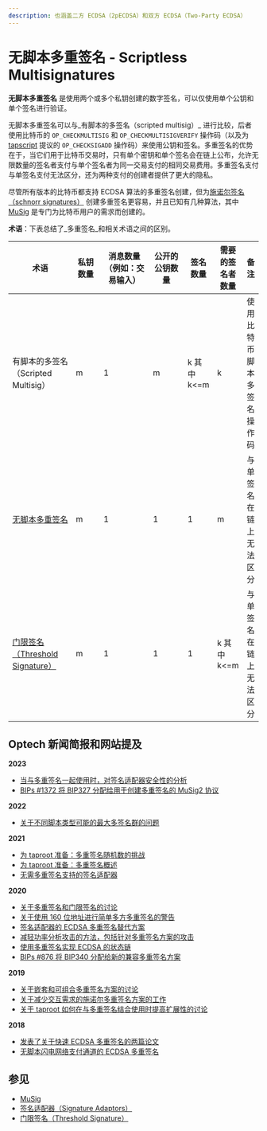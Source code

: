 ```yaml
---
description: 也涵盖二方 ECDSA（2pECDSA）和双方 ECDSA（Two-Party ECDSA）
---
```


# 无脚本多重签名 - Scriptless Multisignatures

**无脚本多重签名** 是使用两个或多个私钥创建的数字签名，可以仅使用单个公钥和单个签名进行验证。

无脚本多重签名可以与_有脚本的多签名（scripted multisig）_ 进行比较，后者使用比特币的 `OP_CHECKMULTISIG` 和 `OP_CHECKMULTISIGVERIFY` 操作码（以及为 [tapscript](https://bitcoinops.org/en/topics/tapscript/) 提议的 `OP_CHECKSIGADD` 操作码）来使用公钥和签名。多重签名的优势在于，当它们用于比特币交易时，只有单个密钥和单个签名会在链上公布，允许无限数量的签名者支付与单个签名者为同一交易支付的相同交易费用。多重签名支付与单签名支付无法区分，还为两种支付的创建者提供了更大的隐私。

尽管所有版本的比特币都支持 ECDSA 算法的多重签名创建，但为[施诺尔签名（schnorr signatures）](https://bitcoinops.org/en/topics/schnorr-signatures/) 创建多重签名更容易，并且已知有几种算法，其中 [MuSig](https://bitcoinops.org/en/topics/musig/) 是专门为比特币用户的需求而创建的。

**术语**：下表总结了_多重签名_和相关术语之间的区别。

<table><thead><tr><th width="161">术语</th><th width="98">私钥数量</th><th width="210">消息数量（例如：交易输入）</th><th width="146">公开的公钥数量</th><th>签名数量</th><th>需要的签名者数量</th><th>备注</th></tr></thead><tbody><tr><td>有脚本的多签名（Scripted Multisig）</td><td>m</td><td>1</td><td>m</td><td>k 其中 k&#x3C;=m</td><td>k</td><td>使用比特币脚本多签名操作码</td></tr><tr><td><a href="https://bitcoinops.org/en/topics/multisignature/">无脚本多重签名</a></td><td>m</td><td>1</td><td>1</td><td>1</td><td>m</td><td>与单签名在链上无法区分</td></tr><tr><td><a href="https://bitcoinops.org/en/topics/threshold-signature/">门限签名（Threshold Signature）</a></td><td>m</td><td>1</td><td>1</td><td>1</td><td>k 其中 k&#x3C;=m</td><td>与单签名在链上无法区分</td></tr></tbody></table>

## Optech 新闻简报和网站提及

**2023**

* [当与多重签名一起使用时，对签名适配器安全性的分析](https://bitcoinops.org/en/newsletters/2023/05/03/#analysis-of-signature-adaptor-security)
* [BIPs #1372 将 BIP327 分配给用于创建多重签名的 MuSig2 协议](https://bitcoinops.org/en/newsletters/2023/04/12/#bips-1372)

**2022**

* [关于不同脚本类型可能的最大多签名群的问题](https://bitcoinops.org/en/newsletters/2022/06/29/#what-is-the-largest-multisig-quorum-currently-possible)

**2021**

* [为 taproot 准备：多重签名随机数的挑战](https://bitcoinops.org/en/newsletters/2021/08/11/#preparing-for-taproot-8-multisignature-nonces)
* [为 taproot 准备：多重签名概述](https://bitcoinops.org/en/newsletters/2021/08/04/#preparing-for-taproot-7-multisignatures)
* [无需多重签名支持的签名适配器](https://bitcoinops.org/en/newsletters/2021/04/28/#support-for-ecdsa-signature-adaptors-added-to-libsecp256k1-zkp)

**2020**

* [关于多重签名和门限签名的讨论](https://bitcoinops.org/en/newsletters/2020/07/01/#schnorr-signatures-and-multisignatures)
* [关于使用 160 位地址进行简单多方多重签名的警告](https://bitcoinops.org/en/newsletters/2020/06/24/#reminder-about-collision-attack-risks-on-two-party-ecdsa)
* [签名适配器的 ECDSA 多重签名替代方案](https://bitcoinops.org/en/newsletters/2020/04/08/#work-on-ptlcs-for-ln-using-simplified-ecdsa-adaptor-signatures)
* [减轻功率分析攻击的方法，包括针对多重签名方案的攻击](https://bitcoinops.org/en/newsletters/2020/04/01/#mitigating-differential-power-analysis-in-schnorr-signatures)
* [使用多重签名实现 ECDSA 的状态链](https://bitcoinops.org/en/newsletters/2020/04/01/#implementing-statechains-without-schnorr-or-eltoo)
* [BIPs #876 将 BIP340 分配给新的兼容多重签名方案](https://bitcoinops.org/en/newsletters/2020/01/29/#bip340)

**2019**

* [关于嵌套和可组合多重签名方案的讨论](https://bitcoinops.org/en/newsletters/2019/12/04/#continued-schnorr-taproot-discussion)
* [关于减少交互需求的施诺尔多重签名方案的工作](https://bitcoinops.org/en/newsletters/2019/11/27/#schnorr-taproot-updates)
* [关于 taproot 如何在与多重签名结合使用时提高扩展性的讨论](https://bitcoinops.org/en/newsletters/2019/09/18/#blockchain-design-patterns-layers-and-scaling-approaches)

**2018**

* [发表了关于快速 ECDSA 多重签名的两篇论文](https://bitcoinops.org/en/newsletters/2018/10/23/#two-papers-published-on-fast-multiparty-ecdsa)
* [无脚本闪电网络支付通道的 ECDSA 多重签名](https://bitcoinops.org/en/newsletters/2018/10/09/#multiparty-ecdsa-for-scriptless-lightning-network-payment-channels)

## 参见

* [MuSig](https://bitcoinops.org/en/topics/musig/)
* [签名适配器（Signature Adaptors）](https://bitcoinops.org/en/topics/adaptor-signatures/)
* [门限签名（Threshold Signature）](https://bitcoinops.org/en/topics/threshold-signature/)
